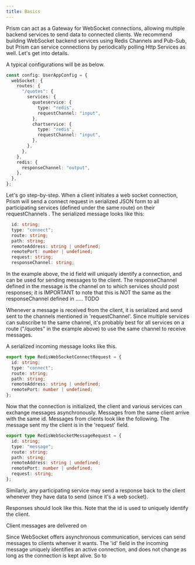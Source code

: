 ```yaml
---
title: Basics
---
```


Prism can act as a Gateway for WebSocket connections, allowing multiple backend services to send data to connected clients. We recommend building WebSocket backend services using Redis Channels and Pub-Sub, but Prism can service connections by periodically polling Http Services as well. Let's get into details.

A typical configurations will be as below.

```ts
const config: UserAppConfig = {
  webSocket: {
    routes: {
      "/quotes": {
        services: {
          quoteservice: {
            type: "redis",
            requestChannel: "input",
          },
          chartservice: {
            type: "redis",
            requestChannel: "input",
          },
        },
      },
    },
    redis: {
      responseChannel: "output",
    },
  },
};
```

Let's go step-by-step. When a client initiates a web socket connection, Prism will send a connect request in serialized JSON form to all participating services (defined under the same route) on their requestChannels . The serialized message looks like this:

```ts
  id: string;
  type: "connect";
  route: string;
  path: string;
  remoteAddress: string | undefined;
  remotePort: number | undefined;
  request: string;
  responseChannel: string;
```

In the example above, the id field will uniquely identify a connection, and can be used for sending messages to the client. The responseChannel defined in the message is the channel on to which services should post responses; it is IMPORTANT to note that this is NOT the same as the responseChannel defined in ..... TODO



Whenever a message is received from the client, it is serialized and send sent to the channels mentioned in 'requestChannel'. Since multiple services can subscribe to the same channel, it's probably best for all services on a route ("/quotes" in the example above) to use the same channel to receive messages.

A serialized incoming message looks like this. 

```ts
export type RedisWebSocketConnectRequest = {
  id: string;
  type: "connect";
  route: string;
  path: string;
  remoteAddress: string | undefined;
  remotePort: number | undefined;
};
```

Now that the connection is initialized, the client and various services can exchange messages asynchronously. Messages from the same client arrive with the same id. Messages from clients look like the following. The message sent my the client is in the 'request' field.

```ts
export type RedisWebSocketMessageRequest = {
  id: string;
  type: "message";
  route: string;
  path: string;
  remoteAddress: string | undefined;
  remotePort: number | undefined;
  request: string;
};
```

Similarly, any participating service may send a response back to the client whenever they have data to send (since it's a web socket). 

Responses should look like this. Note that the id is used to uniquely identify the client.


Client messages are delivered on 



Since WebSocket offers asynchronous communication, services can send messages to clients whenver it wants. The 'id' field in the incoming message uniquely identifies an active connection, and does not change as long as the connection is kept alive. So to 
